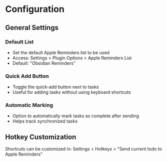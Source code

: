 # Configuration

## General Settings

### Default List

-   Set the default Apple Reminders list to be used
-   Access: Settings > Plugin Options > Apple Reminders List
-   Default: "Obsidian Reminders"

### Quick Add Button

-   Toggle the quick-add button next to tasks
-   Useful for adding tasks without using keyboard shortcuts

### Automatic Marking

-   Option to automatically mark tasks as complete after sending
-   Helps track synchronized tasks

## Hotkey Customization

Shortcuts can be customized in:
Settings > Hotkeys > "Send current todo to Apple Reminders"
